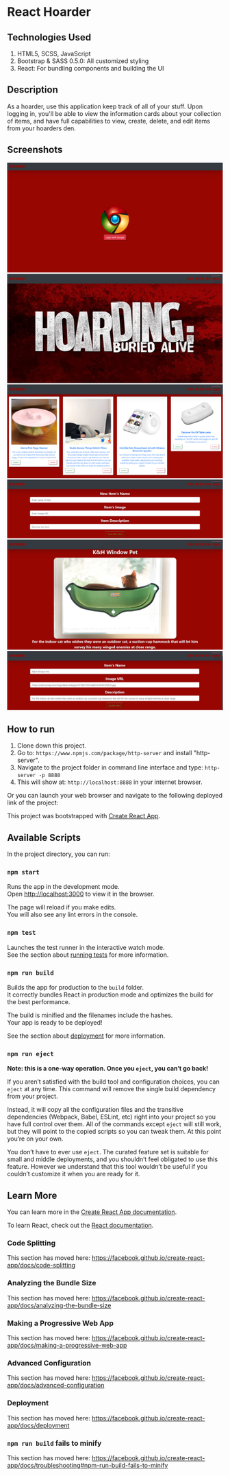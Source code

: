 # React Hoarder

## Technologies Used
1. HTML5, SCSS, JavaScript
2. Bootstrap & SASS 0.5.0: All customized styling
3. React: For bundling components and building the UI

## Description
As a hoarder, use this application keep track of all of your stuff. Upon logging in, you'll be able to view the information cards about your collection of items, and have full capabilities to view, create, delete, and edit items from your hoarders den.

## Screenshots

![React Hoarder Preview 1](https://raw.githubusercontent.com/ConnorSullivan10/react-hoarder/master/screenshots/hoard6.PNG)
![React Hoarder Preview 2](https://raw.githubusercontent.com/ConnorSullivan10/react-hoarder/master/screenshots/hoard1.PNG)
![React Hoarder Preview 3](https://raw.githubusercontent.com/ConnorSullivan10/react-hoarder/master/screenshots/hoard2.PNG)
![React Hoarder Preview 4](https://raw.githubusercontent.com/ConnorSullivan10/react-hoarder/master/screenshots/hoard3.PNG)
![React Hoarder Preview 5](https://raw.githubusercontent.com/ConnorSullivan10/react-hoarder/master/screenshots/hoard4.PNG)
![React Hoarder Preview 6](https://raw.githubusercontent.com/ConnorSullivan10/react-hoarder/master/screenshots/hoard5.PNG)

## How to run
1. Clone down this project.
2. Go to: `https://www.npmjs.com/package/http-server` and install "http-server".  
2. Navigate to the project folder in command line interface and type: `http-server -p 8888`  
3. This will show at: `http://localhost:8888` in your internet browser.  

Or you can launch your web browser and navigate to the following deployed link of the project:


This project was bootstrapped with [Create React App](https://github.com/facebook/create-react-app).

## Available Scripts

In the project directory, you can run:

### `npm start`

Runs the app in the development mode.<br />
Open [http://localhost:3000](http://localhost:3000) to view it in the browser.

The page will reload if you make edits.<br />
You will also see any lint errors in the console.

### `npm test`

Launches the test runner in the interactive watch mode.<br />
See the section about [running tests](https://facebook.github.io/create-react-app/docs/running-tests) for more information.

### `npm run build`

Builds the app for production to the `build` folder.<br />
It correctly bundles React in production mode and optimizes the build for the best performance.

The build is minified and the filenames include the hashes.<br />
Your app is ready to be deployed!

See the section about [deployment](https://facebook.github.io/create-react-app/docs/deployment) for more information.

### `npm run eject`

**Note: this is a one-way operation. Once you `eject`, you can’t go back!**

If you aren’t satisfied with the build tool and configuration choices, you can `eject` at any time. This command will remove the single build dependency from your project.

Instead, it will copy all the configuration files and the transitive dependencies (Webpack, Babel, ESLint, etc) right into your project so you have full control over them. All of the commands except `eject` will still work, but they will point to the copied scripts so you can tweak them. At this point you’re on your own.

You don’t have to ever use `eject`. The curated feature set is suitable for small and middle deployments, and you shouldn’t feel obligated to use this feature. However we understand that this tool wouldn’t be useful if you couldn’t customize it when you are ready for it.

## Learn More

You can learn more in the [Create React App documentation](https://facebook.github.io/create-react-app/docs/getting-started).

To learn React, check out the [React documentation](https://reactjs.org/).

### Code Splitting

This section has moved here: https://facebook.github.io/create-react-app/docs/code-splitting

### Analyzing the Bundle Size

This section has moved here: https://facebook.github.io/create-react-app/docs/analyzing-the-bundle-size

### Making a Progressive Web App

This section has moved here: https://facebook.github.io/create-react-app/docs/making-a-progressive-web-app

### Advanced Configuration

This section has moved here: https://facebook.github.io/create-react-app/docs/advanced-configuration

### Deployment

This section has moved here: https://facebook.github.io/create-react-app/docs/deployment

### `npm run build` fails to minify

This section has moved here: https://facebook.github.io/create-react-app/docs/troubleshooting#npm-run-build-fails-to-minify
